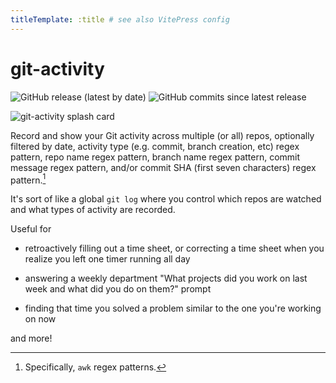 ```yaml
---
titleTemplate: :title # see also VitePress config
---
```


# git-activity

![GitHub release (latest by date)](https://img.shields.io/github/v/release/olets/git-activity) ![GitHub commits since latest release](https://img.shields.io/github/commits-since/olets/git-activity/latest)

![git-activity splash card](/git-activity-card.png)

Record and show your Git activity across multiple (or all) repos, optionally filtered by date, activity type (e.g. commit, branch creation, etc) regex pattern, repo name regex pattern, branch name regex pattern, commit message regex pattern, and/or commit SHA (first seven characters) regex pattern.[^1]

It's sort of like a global `git log` where you control which repos are watched and what types of activity are recorded. 

Useful for

- retroactively filling out a time sheet, or correcting a time sheet when you realize you left one timer running all day

- answering a weekly department "What projects did you work on last week and what did you do on them?" prompt

- finding that time you solved a problem similar to the one you're working on now

and more!

[^1]: Specifically, `awk` regex patterns.
